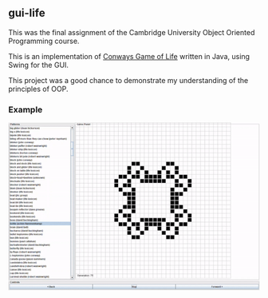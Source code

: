 ## gui-life

This was the final assignment of the Cambridge University Object Oriented Programming course.

This is an implementation of [Conways Game of Life](https://en.wikipedia.org/wiki/Conway%27s_Game_of_Life) written in Java, using Swing for the GUI.

This project was a good chance to demonstrate my understanding of the principles of OOP. 
 
 ### Example 
 ![](example.gif)
 

